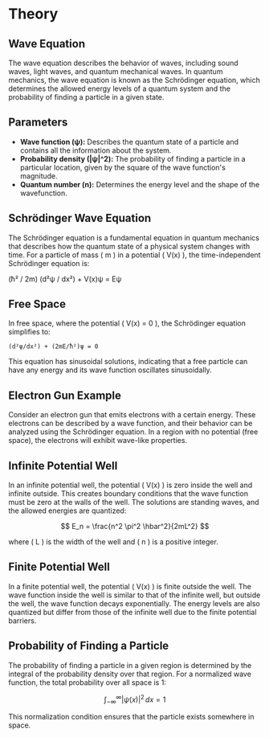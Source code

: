 # Theory

## Wave Equation

The wave equation describes the behavior of waves, including sound waves, light waves, and quantum mechanical waves. In quantum mechanics, the wave equation is known as the Schrödinger equation, which determines the allowed energy levels of a quantum system and the probability of finding a particle in a given state.

## Parameters

- **Wave function (ψ):** Describes the quantum state of a particle and contains all the information about the system.
- **Probability density (|ψ|^2):** The probability of finding a particle in a particular location, given by the square of the wave function's magnitude.
- **Quantum number (n):** Determines the energy level and the shape of the wavefunction.

## Schrödinger Wave Equation

The Schrödinger equation is a fundamental equation in quantum mechanics that describes how the quantum state of a physical system changes with time. For a particle of mass \( m \) in a potential \( V(x) \), the time-independent Schrödinger equation is:

(ħ² / 2m) (d²ψ / dx²) + V(x)ψ = Eψ



## Free Space

In free space, where the potential \( V(x) = 0 \), the Schrödinger equation simplifies to:

` (d²ψ/dx²) + (2mE/ħ²)ψ = 0 `


This equation has sinusoidal solutions, indicating that a free particle can have any energy and its wave function oscillates sinusoidally.

## Electron Gun Example

Consider an electron gun that emits electrons with a certain energy. These electrons can be described by a wave function, and their behavior can be analyzed using the Schrödinger equation. In a region with no potential (free space), the electrons will exhibit wave-like properties.

## Infinite Potential Well

In an infinite potential well, the potential \( V(x) \) is zero inside the well and infinite outside. This creates boundary conditions that the wave function must be zero at the walls of the well. The solutions are standing waves, and the allowed energies are quantized:

$$
E_n = \frac{n^2 \pi^2 \hbar^2}{2mL^2}
$$


where \( L \) is the width of the well and \( n \) is a positive integer.

## Finite Potential Well

In a finite potential well, the potential \( V(x) \) is finite outside the well. The wave function inside the well is similar to that of the infinite well, but outside the well, the wave function decays exponentially. The energy levels are also quantized but differ from those of the infinite well due to the finite potential barriers.

## Probability of Finding a Particle

The probability of finding a particle in a given region is determined by the integral of the probability density over that region. For a normalized wave function, the total probability over all space is 1:

$$
\int_{-\infty}^{\infty} |\psi(x)|^2 \, dx = 1
$$


This normalization condition ensures that the particle exists somewhere in space.